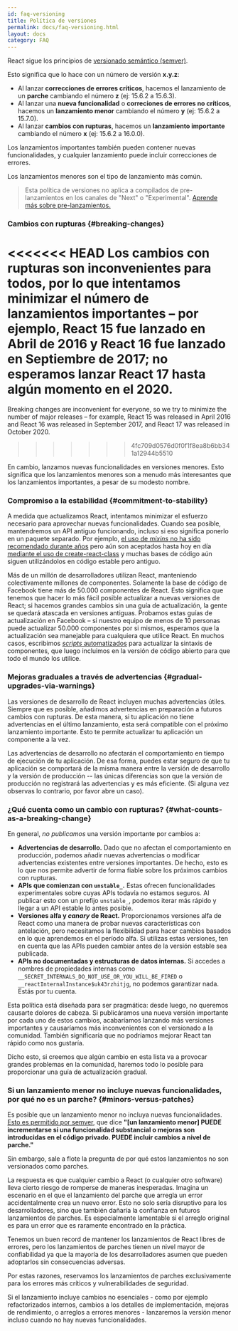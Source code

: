 ```yaml
---
id: faq-versioning
title: Política de versiones
permalink: docs/faq-versioning.html
layout: docs
category: FAQ
---
```


React sigue los principios de [versionado semántico (semver)](https://semver.org/lang/es/).

Esto significa que lo hace con un número de versión **x.y.z**:

* Al lanzar **correcciones de errores críticos**, hacemos el lanzamiento de un **parche** cambiando el número **z** (ej: 15.6.2 a 15.6.3).
* Al lanzar una **nueva funcionalidad** o **correciones de errores no críticos**, hacemos un **lanzamiento menor** cambiando el número **y** (ej: 15.6.2 a 15.7.0).
* Al lanzar **cambios con rupturas**, hacemos un **lanzamiento importante** cambiando el número **x** (ej: 15.6.2 a 16.0.0).

Los lanzamientos importantes también pueden contener nuevas funcionalidades, y cualquier lanzamiento puede incluir correcciones de errores.

Los lanzamientos menores son el tipo de lanzamiento más común.

> Esta política de versiones no aplica a compilados de pre-lanzamientos en los canales de "Next" o "Experimental". [Aprende más sobre pre-lanzamientos.](/docs/release-channels.html)

### Cambios con rupturas {#breaking-changes}

<<<<<<< HEAD
Los cambios con rupturas son inconvenientes para todos, por lo que intentamos minimizar el número de lanzamientos importantes – por ejemplo, React 15 fue lanzado en Abril de 2016 y React 16 fue lanzado en Septiembre de 2017; no esperamos lanzar React 17 hasta algún momento en el 2020.
=======
Breaking changes are inconvenient for everyone, so we try to minimize the number of major releases – for example, React 15 was released in April 2016 and React 16 was released in September 2017, and React 17 was released in October 2020.
>>>>>>> 4fc709d0576d0f0f1f8ea8b6bb341a12944b5510

En cambio, lanzamos nuevas funcionalidades en versiones menores. Esto significa que los lanzamientos menores son a menudo más interesantes que los lanzamientos importantes, a pesar de su modesto nombre.

### Compromiso a la estabilidad {#commitment-to-stability}

A medida que actualizamos React, intentamos minimizar el esfuerzo necesario para aprovechar nuevas funcionalidades. Cuando sea posible, mantendremos un API antiguo funcionando, incluso si eso significa ponerlo en un paquete separado. Por ejemplo, [el uso de *mixins* no ha sido recomendado durante años](/blog/2016/07/13/mixins-considered-harmful.html) pero aún son aceptados hasta hoy en día [mediante el uso de create-react-class](/docs/react-without-es6.html#mixins) y muchas bases de código aún siguen utilizándolos en código estable pero antiguo.

Más de un millón de desarrolladores utilizan React, manteniendo colectivamente millones de componentes. Solamente la base de código de Facebook tiene más de 50.000 componentes de React. Esto significa que tenemos que hacer lo más fácil posible actualizar a nuevas versiones de React; si hacemos grandes cambios sin una guía de actualización, la gente se quedará atascada en versiones antiguas. Probamos estas guías de actualización en Facebook – si nuestro equipo de menos de 10 personas puede actualizar 50.000 componentes por si mismos, esperamos que la actualización sea manejable para cualquiera que utilice React. En muchos casos, escribimos [*scripts* automatizados](https://github.com/reactjs/react-codemod) para actualizar la sintaxis de componentes, que luego incluimos en la versión de código abierto para que todo el mundo los utilice.

### Mejoras graduales a través de advertencias {#gradual-upgrades-via-warnings}

Las versiones de desarrollo de React incluyen muchas advertencias útiles. Siempre que es posible, añadimos advertencias en preparación a futuros cambios con rupturas. De esta manera, si tu aplicación no tiene advertencias en el último lanzamiento, esta será compatible con el próximo lanzamiento importante. Esto te permite actualizar tu aplicación un componente a la vez.

Las advertencias de desarrollo no afectarán el comportamiento en tiempo de ejecución de tu aplicación. De esa forma, puedes estar seguro de que tu aplicación se comportará de la misma manera entre la versión de desarrollo y la versión de producción -- las únicas diferencias son que la versión de producción no registrará las advertencias y es más eficiente. (Si alguna vez observas lo contrario, por favor abre un caso).

### ¿Qué cuenta como un cambio con rupturas? {#what-counts-as-a-breaking-change}

En general, *no publicamos* una versión importante por cambios a:

* **Advertencias de desarrollo.** Dado que no afectan el comportamiento en producción, podemos añadir nuevas advertencias o modificar advertencias existentes entre versiones importantes. De hecho, esto es lo que nos permite advertir de forma fiable sobre los próximos cambios con rupturas.
* **APIs que comienzan con `unstable_`.** Estas ofrecen funcionalidades experimentales sobre cuyas APIs todavía no estamos seguros. Al publicar esto con un prefijo `unstable_`, podemos iterar más rápido y llegar a un API estable lo antes posible.
* **Versiones alfa y *canary* de React.**  Proporcionamos versiones alfa de React como una manera de probar nuevas características con antelación, pero necesitamos la flexibilidad para hacer cambios basados en lo que aprendemos en el período alfa. Si utilizas estas versiones, ten en cuenta que las APIs pueden cambiar antes de la versión estable sea publicada.
* **APIs no documentadas y estructuras de datos internas.** Si accedes a nombres de propiedades internas como `__SECRET_INTERNALS_DO_NOT_USE_OR_YOU_WILL_BE_FIRED` o `__reactInternalInstance$uk43rzhitjg`, no podemos garantizar nada. Estás por tu cuenta.

Esta política está diseñada para ser pragmática: desde luego, no queremos causarte dolores de cabeza. Si publicáramos una nueva versión importante por cada uno de estos cambios, acabaríamos lanzando más versiones importantes y causaríamos más inconvenientes con el versionado a la comunidad. También significaría que no podríamos mejorar React tan rápido como nos gustaría.

Dicho esto, si creemos que algún cambio en esta lista va a provocar grandes problemas en la comunidad, haremos todo lo posible para proporcionar una guía de actualización gradual.

### Si un lanzamiento menor no incluye nuevas funcionalidades, por qué no es un parche? {#minors-versus-patches}

Es posible que un lanzamiento menor no incluya nuevas funcionalidades. [Esto es permitido por semver](https://semver.org/#spec-item-7), que dice **"[un lanzamiento menor] PUEDE incrementarse si una funcionalidad substancial o mejoras son introducidas en el código privado. PUEDE incluir cambios a nivel de parche."**

Sin embargo, sale a flote la pregunta de por qué estos lanzamientos no son versionados como parches.

La respuesta es que cualquier cambio a React (o cualquier otro software) lleva cierto riesgo de romperse de maneras inesperadas. Imagina un escenario en el que el lanzamiento del parche que arregla un error accidentalmente crea un nuevo error. Esto no solo sería disruptivo para los desarrolladores, sino que también dañaría la confianza en futuros lanzamientos de parches. Es especialmente lamentable si el arreglo original es para un error que es raramente encontrado en la práctica.

Tenemos un buen record de mantener los lanzamientos de React libres de errores, pero los lanzamientos de parches tienen un nivel mayor de confiabilidad ya que la mayoría de los desarrolladores asumen que pueden adoptarlos sin consecuencias adversas.

Por estas razones, reservamos los lanzamientos de parches exclusivamente para los errores más críticos y vulnerabilidades de seguridad.

Si el lanzamiento incluye cambios no esenciales - como por ejemplo refactorizados internos, cambios a los detalles de implementación, mejoras de rendimiento, o arreglos a errores menores - lanzaremos la versión menor incluso cuando no hay nuevas funcionalidades.
